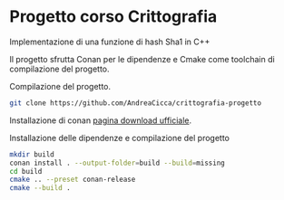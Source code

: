 # Progetto corso Crittografia 

Implementazione di una funzione di hash Sha1 in C++

Il progetto sfrutta Conan per le dipendenze e Cmake come toolchain di compilazione del progetto.

Compilazione del progetto.

```bash
git clone https://github.com/AndreaCicca/crittografia-progetto

```

Installazione di conan [pagina download ufficiale](https://conan.io/downloads).

Installazione delle dipendenze e compilazione del progetto

```bash
mkdir build
conan install . --output-folder=build --build=missing
cd build
cmake .. --preset conan-release
cmake --build .
```